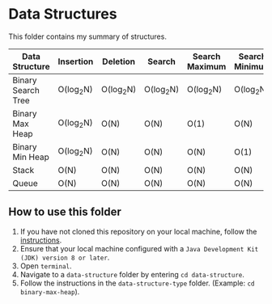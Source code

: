 # Data Structures

This folder contains my summary of structures.

Data Structure           | Insertion               | Deletion                | Search                   | Search Maximum            | Search Minimum
------------------------ | ----------------------- | ----------------------- | -----------------------  | -----------------------   | -----------------------
Binary Search Tree       | O(log<sub>2</sub>N)      | O(log<sub>2</sub>N)      | O(log<sub>2</sub>N)      | O(log<sub>2</sub>N)       | O(log<sub>2</sub>N)
Binary Max Heap          | O(log<sub>2</sub>N)      | O(N)                    | O(N)                     | O(1)                      | O(N)
Binary Min Heap          | O(log<sub>2</sub>N)      | O(N)                    | O(N)                     | O(N)                      | O(1)
Stack                    | O(N)                    | O(N)                    | O(N)                     | O(N)                      | O(N)   
Queue                    | O(N)                    | O(N)                    | O(N)                     | O(N)                      | O(N)   

## How to use this folder
1. If you have not cloned this repository on your local machine, follow the [instructions](https://github.com/shumarb/notes-and-code#how-to-use-this-repository).
2. Ensure that your local machine configured with a `Java Development Kit (JDK) version 8 or later`.
3. Open `terminal`.
4. Navigate to a `data-structure` folder by entering `cd data-structure`.
5. Follow the instructions in the `data-structure-type` folder. (Example: `cd binary-max-heap`).
